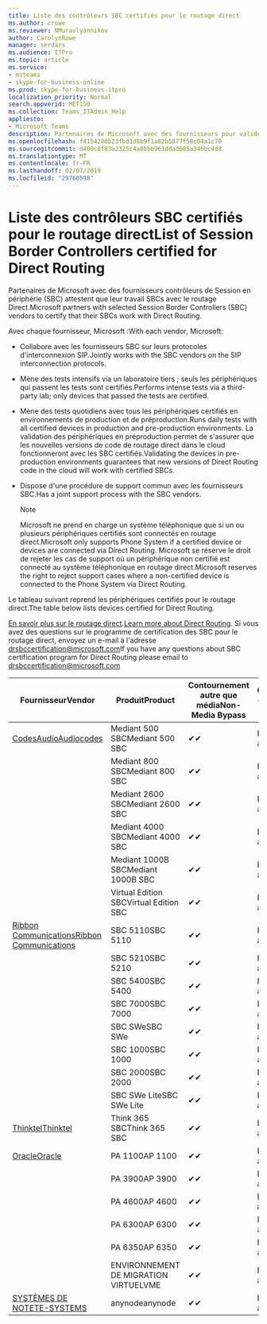 ```yaml
---
title: Liste des contrôleurs SBC certifiés pour le routage direct
ms.author: crowe
ms.reviewer: NMuravlyannikov
author: CarolynRowe
manager: serdars
ms.audience: ITPro
ms.topic: article
ms.service:
- msteams
- skype-for-business-online
ms.prod: skype-for-business-itpro
localization_priority: Normal
search.appverid: MET150
ms.collection: Teams_ITAdmin_Help
appliesto:
- Microsoft Teams
description: Partenaires de Microsoft avec des fournisseurs pour valider leurs SBCs SBC fonctionnent avec le routage Direct.
ms.openlocfilehash: f4154280b23fbd1d8b9f1a82b5877f58c04a1c70
ms.sourcegitcommit: d400c8f83a2325c4a8bbb963ddad685a346bc4d8
ms.translationtype: MT
ms.contentlocale: fr-FR
ms.lasthandoff: 02/07/2019
ms.locfileid: "29760598"
---
```

# <a name="list-of-session-border-controllers-certified-for-direct-routing"></a><span data-ttu-id="a163f-103">Liste des contrôleurs SBC certifiés pour le routage direct</span><span class="sxs-lookup"><span data-stu-id="a163f-103">List of Session Border Controllers certified for Direct Routing</span></span>

<span data-ttu-id="a163f-104">Partenaires de Microsoft avec des fournisseurs contrôleurs de Session en périphérie (SBC) attestent que leur travail SBCs avec le routage Direct.</span><span class="sxs-lookup"><span data-stu-id="a163f-104">Microsoft partners with selected Session Border Controllers (SBC) vendors to certify that their SBCs work with Direct Routing.</span></span> 

<span data-ttu-id="a163f-105">Avec chaque fournisseur, Microsoft :</span><span class="sxs-lookup"><span data-stu-id="a163f-105">With each vendor, Microsoft:</span></span> 

- <span data-ttu-id="a163f-106">Collabore avec les fournisseurs SBC sur leurs protocoles d'interconnexion SIP.</span><span class="sxs-lookup"><span data-stu-id="a163f-106">Jointly works with the SBC vendors on the SIP interconnection protocols.</span></span>
- <span data-ttu-id="a163f-107">Mène des tests intensifs via un laboratoire tiers ; seuls les périphériques qui passent les tests sont certifiés.</span><span class="sxs-lookup"><span data-stu-id="a163f-107">Performs intense tests via a third-party lab; only devices that passed the tests are certified.</span></span> 
- <span data-ttu-id="a163f-108">Mène des tests quotidiens avec tous les périphériques certifiés en environnements de production et de préproduction.</span><span class="sxs-lookup"><span data-stu-id="a163f-108">Runs daily tests with all certified devices in production and pre-production environments.</span></span> <span data-ttu-id="a163f-109">La validation des périphériques en préproduction permet de s'assurer que les nouvelles versions de code de routage direct dans le cloud fonctionneront avec les SBC certifiés.</span><span class="sxs-lookup"><span data-stu-id="a163f-109">Validating the devices in pre-production environments guarantees that new versions of Direct Routing code in the cloud will work with certified SBCs.</span></span> 
- <span data-ttu-id="a163f-110">Dispose d'une procédure de support commun avec les fournisseurs SBC.</span><span class="sxs-lookup"><span data-stu-id="a163f-110">Has a joint support process with the SBC vendors.</span></span>


  > [!NOTE]
  > <span data-ttu-id="a163f-111">Microsoft ne prend en charge un système téléphonique que si un ou plusieurs périphériques certifiés sont connectés en routage direct.</span><span class="sxs-lookup"><span data-stu-id="a163f-111">Microsoft only supports Phone System if a certified device or devices are connected via Direct Routing.</span></span> <span data-ttu-id="a163f-112">Microsoft se réserve le droit de rejeter les cas de support où un périphérique non certifié est connecté au système téléphonique en routage direct.</span><span class="sxs-lookup"><span data-stu-id="a163f-112">Microsoft reserves the right to reject support cases where a non-certified device is connected to the Phone System via Direct Routing.</span></span> 

<span data-ttu-id="a163f-113">Le tableau suivant reprend les périphériques certifiés pour le routage direct.</span><span class="sxs-lookup"><span data-stu-id="a163f-113">The table below lists devices certified for Direct Routing.</span></span> 

<span data-ttu-id="a163f-114">[En savoir plus sur le routage direct](https://aka.ms/dr).</span><span class="sxs-lookup"><span data-stu-id="a163f-114">[Learn more about Direct Routing](https://aka.ms/dr).</span></span> <span data-ttu-id="a163f-115">Si vous avez des questions sur le programme de certification des SBC pour le routage direct, envoyez un e-mail à l'adresse drsbccertification@microsoft.com</span><span class="sxs-lookup"><span data-stu-id="a163f-115">If you have any questions about SBC certification program for Direct Routing please email to drsbccertification@microsoft.com</span></span>


|                                                       <span data-ttu-id="a163f-116">Fournisseur</span><span class="sxs-lookup"><span data-stu-id="a163f-116">Vendor</span></span>                                                        |       <span data-ttu-id="a163f-117">Produit</span><span class="sxs-lookup"><span data-stu-id="a163f-117">Product</span></span>       | <span data-ttu-id="a163f-118">Contournement autre que média</span><span class="sxs-lookup"><span data-stu-id="a163f-118">Non-Media Bypass</span></span> | <span data-ttu-id="a163f-119">Contournement de média</span><span class="sxs-lookup"><span data-stu-id="a163f-119">Media Bypass</span></span> | <span data-ttu-id="a163f-120">Version du logiciel</span><span class="sxs-lookup"><span data-stu-id="a163f-120">Software Version</span></span> |
|---------------------------------------------------------------------------------------------------------------------|---------------------|------------------|--------------|------------------|
| [<span data-ttu-id="a163f-121">CodesAudio</span><span class="sxs-lookup"><span data-stu-id="a163f-121">Audiocodes</span></span>](https://www.audiocodes.com/solutions-products/products/products-for-microsoft-365/direct-routing-for-microsoft-teams) |   <span data-ttu-id="a163f-122">Mediant 500 SBC</span><span class="sxs-lookup"><span data-stu-id="a163f-122">Mediant 500 SBC</span></span>   |     <span data-ttu-id="a163f-123">&#10004;</span><span class="sxs-lookup"><span data-stu-id="a163f-123">&#10004;</span></span>     |   <span data-ttu-id="a163f-124">En attente</span><span class="sxs-lookup"><span data-stu-id="a163f-124">Pending</span></span>    |  <span data-ttu-id="a163f-125">7.20A.200.055</span><span class="sxs-lookup"><span data-stu-id="a163f-125">7.20A.200.055</span></span>   |
|                                                                                                                     |   <span data-ttu-id="a163f-126">Mediant 800 SBC</span><span class="sxs-lookup"><span data-stu-id="a163f-126">Mediant 800 SBC</span></span>   |     <span data-ttu-id="a163f-127">&#10004;</span><span class="sxs-lookup"><span data-stu-id="a163f-127">&#10004;</span></span>     |   <span data-ttu-id="a163f-128">En attente</span><span class="sxs-lookup"><span data-stu-id="a163f-128">Pending</span></span>    |  <span data-ttu-id="a163f-129">7.20A.200.055</span><span class="sxs-lookup"><span data-stu-id="a163f-129">7.20A.200.055</span></span>   |
|                                                                                                                     |  <span data-ttu-id="a163f-130">Mediant 2600 SBC</span><span class="sxs-lookup"><span data-stu-id="a163f-130">Mediant 2600 SBC</span></span>   |     <span data-ttu-id="a163f-131">&#10004;</span><span class="sxs-lookup"><span data-stu-id="a163f-131">&#10004;</span></span>     |   <span data-ttu-id="a163f-132">En attente</span><span class="sxs-lookup"><span data-stu-id="a163f-132">Pending</span></span>    |  <span data-ttu-id="a163f-133">7.20A.200.055</span><span class="sxs-lookup"><span data-stu-id="a163f-133">7.20A.200.055</span></span>   |
|                                                                                                                     |  <span data-ttu-id="a163f-134">Mediant 4000 SBC</span><span class="sxs-lookup"><span data-stu-id="a163f-134">Mediant 4000 SBC</span></span>   |     <span data-ttu-id="a163f-135">&#10004;</span><span class="sxs-lookup"><span data-stu-id="a163f-135">&#10004;</span></span>     |   <span data-ttu-id="a163f-136">En attente</span><span class="sxs-lookup"><span data-stu-id="a163f-136">Pending</span></span>    |  <span data-ttu-id="a163f-137">7.20A.200.055</span><span class="sxs-lookup"><span data-stu-id="a163f-137">7.20A.200.055</span></span>   |
|                                                                                                                     | <span data-ttu-id="a163f-138">Mediant 1000B SBC</span><span class="sxs-lookup"><span data-stu-id="a163f-138">Mediant 1000B  SBC</span></span>  |     <span data-ttu-id="a163f-139">&#10004;</span><span class="sxs-lookup"><span data-stu-id="a163f-139">&#10004;</span></span>     |   <span data-ttu-id="a163f-140">En attente</span><span class="sxs-lookup"><span data-stu-id="a163f-140">Pending</span></span>    |  <span data-ttu-id="a163f-141">7.20A.200.055</span><span class="sxs-lookup"><span data-stu-id="a163f-141">7.20A.200.055</span></span>   |
|                                                                                                                     | <span data-ttu-id="a163f-142">Virtual Edition SBC</span><span class="sxs-lookup"><span data-stu-id="a163f-142">Virtual Edition SBC</span></span> |     <span data-ttu-id="a163f-143">&#10004;</span><span class="sxs-lookup"><span data-stu-id="a163f-143">&#10004;</span></span>     |   <span data-ttu-id="a163f-144">En attente</span><span class="sxs-lookup"><span data-stu-id="a163f-144">Pending</span></span>    |  <span data-ttu-id="a163f-145">7.20A.200.055</span><span class="sxs-lookup"><span data-stu-id="a163f-145">7.20A.200.055</span></span>   |
|  [<span data-ttu-id="a163f-146">Ribbon Communications</span><span class="sxs-lookup"><span data-stu-id="a163f-146">Ribbon Communications</span></span>](https://ribboncommunications.com/solutions/enterprise-solutions/microsoft-skype-business)  |      <span data-ttu-id="a163f-147">SBC 5110</span><span class="sxs-lookup"><span data-stu-id="a163f-147">SBC 5110</span></span>       |     <span data-ttu-id="a163f-148">&#10004;</span><span class="sxs-lookup"><span data-stu-id="a163f-148">&#10004;</span></span>     |   <span data-ttu-id="a163f-149">En attente</span><span class="sxs-lookup"><span data-stu-id="a163f-149">Pending</span></span>    |       <span data-ttu-id="a163f-150">V6.2</span><span class="sxs-lookup"><span data-stu-id="a163f-150">V6.2</span></span>       |
|                                                                                                                     |      <span data-ttu-id="a163f-151">SBC 5210</span><span class="sxs-lookup"><span data-stu-id="a163f-151">SBC 5210</span></span>       |     <span data-ttu-id="a163f-152">&#10004;</span><span class="sxs-lookup"><span data-stu-id="a163f-152">&#10004;</span></span>     |   <span data-ttu-id="a163f-153">En attente</span><span class="sxs-lookup"><span data-stu-id="a163f-153">Pending</span></span>    |       <span data-ttu-id="a163f-154">V6.2</span><span class="sxs-lookup"><span data-stu-id="a163f-154">V6.2</span></span>       |
|                                                                                                                     |      <span data-ttu-id="a163f-155">SBC 5400</span><span class="sxs-lookup"><span data-stu-id="a163f-155">SBC 5400</span></span>       |     <span data-ttu-id="a163f-156">&#10004;</span><span class="sxs-lookup"><span data-stu-id="a163f-156">&#10004;</span></span>     |   <span data-ttu-id="a163f-157">En attente</span><span class="sxs-lookup"><span data-stu-id="a163f-157">Pending</span></span>    |       <span data-ttu-id="a163f-158">V6.2</span><span class="sxs-lookup"><span data-stu-id="a163f-158">V6.2</span></span>       |
|                                                                                                                     |      <span data-ttu-id="a163f-159">SBC 7000</span><span class="sxs-lookup"><span data-stu-id="a163f-159">SBC 7000</span></span>       |     <span data-ttu-id="a163f-160">&#10004;</span><span class="sxs-lookup"><span data-stu-id="a163f-160">&#10004;</span></span>     |   <span data-ttu-id="a163f-161">En attente</span><span class="sxs-lookup"><span data-stu-id="a163f-161">Pending</span></span>    |       <span data-ttu-id="a163f-162">V6.2</span><span class="sxs-lookup"><span data-stu-id="a163f-162">V6.2</span></span>       |
|                                                                                                                     |       <span data-ttu-id="a163f-163">SBC SWe</span><span class="sxs-lookup"><span data-stu-id="a163f-163">SBC SWe</span></span>       |     <span data-ttu-id="a163f-164">&#10004;</span><span class="sxs-lookup"><span data-stu-id="a163f-164">&#10004;</span></span>     |   <span data-ttu-id="a163f-165">En attente</span><span class="sxs-lookup"><span data-stu-id="a163f-165">Pending</span></span>    |       <span data-ttu-id="a163f-166">V6.2</span><span class="sxs-lookup"><span data-stu-id="a163f-166">V6.2</span></span>       |
|                                                                                                                     |      <span data-ttu-id="a163f-167">SBC 1000</span><span class="sxs-lookup"><span data-stu-id="a163f-167">SBC 1000</span></span>       |     <span data-ttu-id="a163f-168">&#10004;</span><span class="sxs-lookup"><span data-stu-id="a163f-168">&#10004;</span></span>     |   <span data-ttu-id="a163f-169">En attente</span><span class="sxs-lookup"><span data-stu-id="a163f-169">Pending</span></span>    |      <span data-ttu-id="a163f-170">V7.0.2</span><span class="sxs-lookup"><span data-stu-id="a163f-170">V7.0.2</span></span>      |
|                                                                                                                     |      <span data-ttu-id="a163f-171">SBC 2000</span><span class="sxs-lookup"><span data-stu-id="a163f-171">SBC 2000</span></span>       |     <span data-ttu-id="a163f-172">&#10004;</span><span class="sxs-lookup"><span data-stu-id="a163f-172">&#10004;</span></span>     |   <span data-ttu-id="a163f-173">En attente</span><span class="sxs-lookup"><span data-stu-id="a163f-173">Pending</span></span>    |      <span data-ttu-id="a163f-174">V7.0.2</span><span class="sxs-lookup"><span data-stu-id="a163f-174">V7.0.2</span></span>      |
|                                                                                                                     |    <span data-ttu-id="a163f-175">SBC SWe Lite</span><span class="sxs-lookup"><span data-stu-id="a163f-175">SBC SWe Lite</span></span>     |     <span data-ttu-id="a163f-176">&#10004;</span><span class="sxs-lookup"><span data-stu-id="a163f-176">&#10004;</span></span>     |   <span data-ttu-id="a163f-177">En attente</span><span class="sxs-lookup"><span data-stu-id="a163f-177">Pending</span></span>    |      <span data-ttu-id="a163f-178">V7.0.4</span><span class="sxs-lookup"><span data-stu-id="a163f-178">V7.0.4</span></span>      |
|                     [<span data-ttu-id="a163f-179">Thinktel</span><span class="sxs-lookup"><span data-stu-id="a163f-179">Thinktel</span></span>](https://www.thinktel.ca/services/think-365/think-365-overview/)                      |    <span data-ttu-id="a163f-180">Think 365 SBC</span><span class="sxs-lookup"><span data-stu-id="a163f-180">Think 365 SBC</span></span>    |     <span data-ttu-id="a163f-181">&#10004;</span><span class="sxs-lookup"><span data-stu-id="a163f-181">&#10004;</span></span>     |   <span data-ttu-id="a163f-182">En attente</span><span class="sxs-lookup"><span data-stu-id="a163f-182">Pending</span></span>    |       <span data-ttu-id="a163f-183">V1.4</span><span class="sxs-lookup"><span data-stu-id="a163f-183">V1.4</span></span>       |
|                     [<span data-ttu-id="a163f-184">Oracle</span><span class="sxs-lookup"><span data-stu-id="a163f-184">Oracle</span></span>](https://www.oracle.com/industries/communications/enterprise-session-border-controller/microsoft.html)                      |    <span data-ttu-id="a163f-185">PA 1100</span><span class="sxs-lookup"><span data-stu-id="a163f-185">AP 1100</span></span>      |    <span data-ttu-id="a163f-186">&#10004;</span><span class="sxs-lookup"><span data-stu-id="a163f-186">&#10004;</span></span>     |   <span data-ttu-id="a163f-187">En attente</span><span class="sxs-lookup"><span data-stu-id="a163f-187">Pending</span></span>  |   <span data-ttu-id="a163f-188">ECZ8.1m1p6</span><span class="sxs-lookup"><span data-stu-id="a163f-188">ECZ8.1m1p6</span></span>  |
|                                                                                                                    |    <span data-ttu-id="a163f-189">PA 3900</span><span class="sxs-lookup"><span data-stu-id="a163f-189">AP 3900</span></span>           |    <span data-ttu-id="a163f-190">&#10004;</span><span class="sxs-lookup"><span data-stu-id="a163f-190">&#10004;</span></span>     |   <span data-ttu-id="a163f-191">En attente</span><span class="sxs-lookup"><span data-stu-id="a163f-191">Pending</span></span>  |   <span data-ttu-id="a163f-192">ECZ8.1m1p6</span><span class="sxs-lookup"><span data-stu-id="a163f-192">ECZ8.1m1p6</span></span>  | 
|                                                                                                                    |      <span data-ttu-id="a163f-193">PA 4600</span><span class="sxs-lookup"><span data-stu-id="a163f-193">AP 4600</span></span>         |    <span data-ttu-id="a163f-194">&#10004;</span><span class="sxs-lookup"><span data-stu-id="a163f-194">&#10004;</span></span>   |   <span data-ttu-id="a163f-195">En attente</span><span class="sxs-lookup"><span data-stu-id="a163f-195">Pending</span></span>    |     <span data-ttu-id="a163f-196">ECZ8.1m1p6</span><span class="sxs-lookup"><span data-stu-id="a163f-196">ECZ8.1m1p6</span></span>  |
|                                                                                                                    |      <span data-ttu-id="a163f-197">PA 6300</span><span class="sxs-lookup"><span data-stu-id="a163f-197">AP 6300</span></span>         |    <span data-ttu-id="a163f-198">&#10004;</span><span class="sxs-lookup"><span data-stu-id="a163f-198">&#10004;</span></span>   |   <span data-ttu-id="a163f-199">En attente</span><span class="sxs-lookup"><span data-stu-id="a163f-199">Pending</span></span>    |     <span data-ttu-id="a163f-200">ECZ8.1m1p6</span><span class="sxs-lookup"><span data-stu-id="a163f-200">ECZ8.1m1p6</span></span>  |
|                                                                                                                   |      <span data-ttu-id="a163f-201">PA 6350</span><span class="sxs-lookup"><span data-stu-id="a163f-201">AP 6350</span></span>           |    <span data-ttu-id="a163f-202">&#10004;</span><span class="sxs-lookup"><span data-stu-id="a163f-202">&#10004;</span></span>   |   <span data-ttu-id="a163f-203">En attente</span><span class="sxs-lookup"><span data-stu-id="a163f-203">Pending</span></span>    |     <span data-ttu-id="a163f-204">ECZ8.1m1p6</span><span class="sxs-lookup"><span data-stu-id="a163f-204">ECZ8.1m1p6</span></span>  |                                             
|                                                                                                                    |      <span data-ttu-id="a163f-205">ENVIRONNEMENT DE MIGRATION VIRTUEL</span><span class="sxs-lookup"><span data-stu-id="a163f-205">VME</span></span>           |    <span data-ttu-id="a163f-206">&#10004;</span><span class="sxs-lookup"><span data-stu-id="a163f-206">&#10004;</span></span>    |   <span data-ttu-id="a163f-207">En attente</span><span class="sxs-lookup"><span data-stu-id="a163f-207">Pending</span></span>    |     <span data-ttu-id="a163f-208">ECZ8.1m1p6</span><span class="sxs-lookup"><span data-stu-id="a163f-208">ECZ8.1m1p6</span></span>   |
|                     [<span data-ttu-id="a163f-209">SYSTÈMES DE NOTE</span><span class="sxs-lookup"><span data-stu-id="a163f-209">TE-SYSTEMS</span></span>](https://www.anynode.de/anynode-and-microsoft-teams/)                               |     <span data-ttu-id="a163f-210">anynode</span><span class="sxs-lookup"><span data-stu-id="a163f-210">anynode</span></span>         |     <span data-ttu-id="a163f-211">&#10004;</span><span class="sxs-lookup"><span data-stu-id="a163f-211">&#10004;</span></span>   |   <span data-ttu-id="a163f-212">En attente</span><span class="sxs-lookup"><span data-stu-id="a163f-212">Pending</span></span>    |      <span data-ttu-id="a163f-213">V3.16.2</span><span class="sxs-lookup"><span data-stu-id="a163f-213">v3.16.2</span></span>      |
